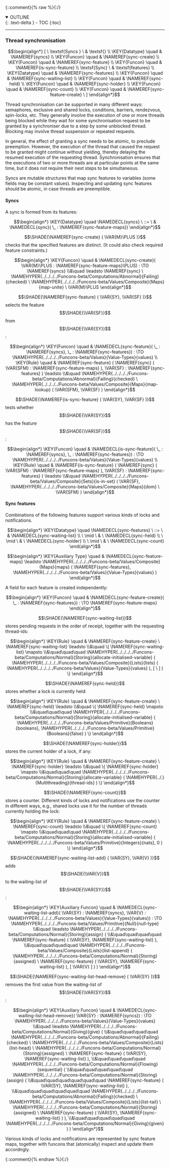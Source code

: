 {::comment}{% raw %}{:/}
<details open markdown="block">
  <summary>
    OUTLINE
  </summary>
  {: .text-delta }
- TOC
{:toc}
</details>


----

### Thread synchronisation
               


$$\begin{align*}
  [ \
  \textsf{Syncs
          } \ & \textsf{} \\
  \KEY{Datatype} \quad & \NAMEREF{syncs} \\
  \KEY{Funcon} \quad & \NAMEREF{sync-create} \\
  \KEY{Funcon} \quad & \NAMEREF{sync-feature} \\
  \KEY{Funcon} \quad & \NAMEREF{is-sync-feature} \\
  \textsf{Sync} \ & \textsf{features} \\
  \KEY{Datatype} \quad & \NAMEREF{sync-features} \\
  \KEY{Funcon} \quad & \NAMEREF{sync-waiting-list} \\
  \KEY{Funcon} \quad & \NAMEREF{sync-held} \\
  \KEY{Funcon} \quad & \NAMEREF{sync-holder} \\
  \KEY{Funcon} \quad & \NAMEREF{sync-count} \\
  \KEY{Funcon} \quad & \NAMEREF{sync-feature-create}
  \ ]
\end{align*}$$


Thread synchronisation can be supported in many different ways: semaphores,
exclusive and shared locks, conditions, barriers, rendezvous, spin-locks, etc.
They generally involve the execution of one or more threads being blocked
while they wait for some synchronisation request to be granted by a synchroniser
due to a step by some unblocked thread. Blocking may involve thread suspension
or repeated requests.

In general, the effect of granting a sync needs to be atomic, to
preclude preemption. However, the execution of the thread that caused the
request to be granted might continue without yielding, thereby delaying the
resumed execution of the requesting thread. Synchronisation ensures that the
executions of two or more threads are at particular points at the same time,
but it does *not* require their next steps to be simultaneous.

Syncs are mutable structures that map sync features to variables (some fields
may be constant values). Inspecting and updating sync features should be atomic,
in case threads are preemptible.


#### Syncs
               



A sync is formed from its features:


$$\begin{align*}
  \KEY{Datatype} \quad 
  \NAMEDECL{syncs} 
  \ ::= \ & \NAMEDECL{sync}(
                               \_ : \NAMEREF{sync-feature-maps})
\end{align*}$$


$$\SHADE{\NAMEREF{sync-create}
           (  \VAR{M}\PLUS )}$$ checks that the specified features are distinct. (It could
also check required feature constraints.)


$$\begin{align*}
  \KEY{Funcon} \quad
  & \NAMEDECL{sync-create}(
                       \VAR{M}\PLUS : \NAMEREF{sync-feature-maps}\PLUS) 
    :  \TO \NAMEREF{syncs} \\&\quad
    \leadsto \NAMEREF{sync} \ 
               \NAMEHYPER{../../../../Funcons-beta/Computations/Abnormal}{Failing}{checked} \ 
                 \NAMEHYPER{../../../../Funcons-beta/Values/Composite}{Maps}{map-unite} \ 
                   \VAR{M}\PLUS
\end{align*}$$


$$\SHADE{\NAMEREF{sync-feature}
           (  \VAR{SY}, 
                  \VAR{SF} )}$$ selects the feature $$\SHADE{\VAR{SF}}$$ from $$\SHADE{\VAR{SY}}$$:


$$\begin{align*}
  \KEY{Funcon} \quad
  & \NAMEDECL{sync-feature}(
                       \_ : \NAMEREF{syncs}, \_ : \NAMEREF{sync-features}) 
    :  \TO \NAMEHYPER{../../../../Funcons-beta/Values}{Value-Types}{values} 
\\
  \KEY{Rule} \quad
    & \NAMEREF{sync-feature}
        (  \NAMEREF{sync}
                (  \VAR{SFM} : \NAMEREF{sync-feature-maps} ), 
               \VAR{SF} : \NAMEREF{sync-features} ) \leadsto \\&\quad
        \NAMEHYPER{../../../../Funcons-beta/Computations/Abnormal}{Failing}{checked} \ 
          \NAMEHYPER{../../../../Funcons-beta/Values/Composite}{Maps}{map-lookup}
            (  \VAR{SFM}, 
                   \VAR{SF} )
\end{align*}$$


$$\SHADE{\NAMEREF{is-sync-feature}
           (  \VAR{SY}, 
                  \VAR{SF} )}$$ tests whether $$\SHADE{\VAR{SY}}$$ has the feature $$\SHADE{\VAR{SF}}$$:


$$\begin{align*}
  \KEY{Funcon} \quad
  & \NAMEDECL{is-sync-feature}(
                       \_ : \NAMEREF{syncs}, \_ : \NAMEREF{sync-features}) 
    :  \TO \NAMEHYPER{../../../../Funcons-beta/Values}{Value-Types}{values} 
\\
  \KEY{Rule} \quad
    & \NAMEREF{is-sync-feature}
        (  \NAMEREF{sync}
                (  \VAR{SFM} : \NAMEREF{sync-feature-maps} ), 
               \VAR{SF} : \NAMEREF{sync-features} ) \leadsto \\&\quad
        \NAMEHYPER{../../../../Funcons-beta/Values/Composite}{Sets}{is-in-set}
          (  \VAR{SF}, 
                 \NAMEHYPER{../../../../Funcons-beta/Values/Composite}{Maps}{dom} \ 
                  \VAR{SFM} )
\end{align*}$$

#### Sync features
               



Combinations of the following features support various kinds of locks and
notifications.


$$\begin{align*}
  \KEY{Datatype} \quad 
  \NAMEDECL{sync-features} 
  \ ::= \ &
  \NAMEDECL{sync-waiting-list} \\
  \ \mid \ & \ \NAMEDECL{sync-held} \\
  \ \mid \ & \ \NAMEDECL{sync-holder} \\
  \ \mid \ & \ \NAMEDECL{sync-count}
\end{align*}$$

$$\begin{align*}
  \KEY{Auxiliary Type} \quad 
  & \NAMEDECL{sync-feature-maps}  
    \leadsto \NAMEHYPER{../../../../Funcons-beta/Values/Composite}{Maps}{maps}
               (  \NAMEREF{sync-features}, 
                      \NAMEHYPER{../../../../Funcons-beta/Values}{Value-Types}{values} )
\end{align*}$$


A field for each feature is created independently:


$$\begin{align*}
  \KEY{Funcon} \quad
  & \NAMEDECL{sync-feature-create}(
                       \_ : \NAMEREF{sync-features}) 
    :  \TO \NAMEREF{sync-feature-maps} 
\end{align*}$$


$$\SHADE{\NAMEREF{sync-waiting-list}}$$ stores pending requests in the order of receipt, together
with the requesting thread-ids:


$$\begin{align*}
  \KEY{Rule} \quad
    & \NAMEREF{sync-feature-create} \ 
        \NAMEREF{sync-waiting-list} \leadsto \\&\quad
        \{ \NAMEREF{sync-waiting-list} \mapsto \\&\quad\quad\quad
             \NAMEHYPER{../../../../Funcons-beta/Computations/Normal}{Storing}{allocate-initialised-variable}
               (  \NAMEHYPER{../../../../Funcons-beta/Values/Composite}{Lists}{lists}
                       (  \NAMEHYPER{../../../../Funcons-beta/Values}{Value-Types}{values} ), 
                      [   \  ] ) \}
\end{align*}$$


$$\SHADE{\NAMEREF{sync-held}}$$ stores whether a lock is currently held:


$$\begin{align*}
  \KEY{Rule} \quad
    & \NAMEREF{sync-feature-create} \ 
        \NAMEREF{sync-held} \leadsto \\&\quad
        \{ \NAMEREF{sync-held} \mapsto \\&\quad\quad\quad
             \NAMEHYPER{../../../../Funcons-beta/Computations/Normal}{Storing}{allocate-initialised-variable}
               (  \NAMEHYPER{../../../../Funcons-beta/Values/Primitive}{Booleans}{booleans}, 
                      \NAMEHYPER{../../../../Funcons-beta/Values/Primitive}{Booleans}{false} ) \}
\end{align*}$$


$$\SHADE{\NAMEREF{sync-holder}}$$ stores the current holder of a lock, if any:


$$\begin{align*}
  \KEY{Rule} \quad
    & \NAMEREF{sync-feature-create} \ 
        \NAMEREF{sync-holder} \leadsto \\&\quad
        \{ \NAMEREF{sync-holder} \mapsto \\&\quad\quad\quad
             \NAMEHYPER{../../../../Funcons-beta/Computations/Normal}{Storing}{allocate-variable}
               (  \NAMEHYPER{../.}{Multithreading}{thread-ids} ) \}
\end{align*}$$


$$\SHADE{\NAMEREF{sync-count}}$$ stores a counter. Different kinds of locks and notifications use
the counter in different ways, e.g., shared locks use it for the number of
threads currently holding the lock:


$$\begin{align*}
  \KEY{Rule} \quad
    & \NAMEREF{sync-feature-create} \ 
        \NAMEREF{sync-count} \leadsto \\&\quad
        \{ \NAMEREF{sync-count} \mapsto \\&\quad\quad\quad
             \NAMEHYPER{../../../../Funcons-beta/Computations/Normal}{Storing}{allocate-initialised-variable}
               (  \NAMEHYPER{../../../../Funcons-beta/Values/Primitive}{Integers}{nats}, 
                      0 ) \}
\end{align*}$$


$$\SHADE{\NAMEREF{sync-waiting-list-add}
           (  \VAR{SY}, 
                  \VAR{V} )}$$ adds $$\SHADE{\VAR{V}}$$ to the waiting-list of $$\SHADE{\VAR{SY}}$$:


$$\begin{align*}
  \KEY{Auxiliary Funcon} \quad
  & \NAMEDECL{sync-waiting-list-add}(
                       \VAR{SY} : \NAMEREF{syncs}, \VAR{V} : \NAMEHYPER{../../../../Funcons-beta/Values}{Value-Types}{values}) 
    :  \TO \NAMEHYPER{../../../../Funcons-beta/Values/Primitive}{Null}{null-type} \\&\quad
    \leadsto \NAMEHYPER{../../../../Funcons-beta/Computations/Normal}{Storing}{assign}
               ( \\&\quad\quad\quad\quad \NAMEREF{sync-feature}
                       (  \VAR{SY}, 
                              \NAMEREF{sync-waiting-list} ), \\&\quad\quad\quad\quad
                      \NAMEHYPER{../../../../Funcons-beta/Values/Composite}{Lists}{list-append}
                       (  \NAMEHYPER{../../../../Funcons-beta/Computations/Normal}{Storing}{assigned} \ 
                               \NAMEREF{sync-feature}
                                 (  \VAR{SY}, 
                                        \NAMEREF{sync-waiting-list} ), 
                              [  \VAR{V} ] ) )
\end{align*}$$


$$\SHADE{\NAMEREF{sync-waiting-list-head-remove}
           (  \VAR{SY} )}$$ removes the first value from the 
waiting-list of $$\SHADE{\VAR{SY}}$$:


$$\begin{align*}
  \KEY{Auxiliary Funcon} \quad
  & \NAMEDECL{sync-waiting-list-head-remove}(
                       \VAR{SY} : \NAMEREF{syncs}) 
    :  \TO \NAMEHYPER{../../../../Funcons-beta/Values}{Value-Types}{values} \\&\quad
    \leadsto \NAMEHYPER{../../../../Funcons-beta/Computations/Normal}{Giving}{give}
               ( \\&\quad\quad\quad\quad \NAMEHYPER{../../../../Funcons-beta/Computations/Abnormal}{Failing}{checked} \ 
                       \NAMEHYPER{../../../../Funcons-beta/Values/Composite}{Lists}{list-head} \ 
                         \NAMEHYPER{../../../../Funcons-beta/Computations/Normal}{Storing}{assigned} \ 
                           \NAMEREF{sync-feature}
                             (  \VAR{SY}, 
                                    \NAMEREF{sync-waiting-list} ), \\&\quad\quad\quad\quad
                      \NAMEHYPER{../../../../Funcons-beta/Computations/Normal}{Flowing}{sequential}
                       ( \\&\quad\quad\quad\quad\quad \NAMEHYPER{../../../../Funcons-beta/Computations/Normal}{Storing}{assign}
                               ( \\&\quad\quad\quad\quad\quad\quad \NAMEREF{sync-feature}
                                       (  \VAR{SY}, 
                                              \NAMEREF{sync-waiting-list} ), \\&\quad\quad\quad\quad\quad\quad
                                      \NAMEHYPER{../../../../Funcons-beta/Computations/Abnormal}{Failing}{checked} \ 
                                       \NAMEHYPER{../../../../Funcons-beta/Values/Composite}{Lists}{list-tail} \ 
                                         \NAMEHYPER{../../../../Funcons-beta/Computations/Normal}{Storing}{assigned} \ 
                                           \NAMEREF{sync-feature}
                                             (  \VAR{SY}, 
                                                    \NAMEREF{sync-waiting-list} ) ), \\&\quad\quad\quad\quad\quad
                              \NAMEHYPER{../../../../Funcons-beta/Computations/Normal}{Giving}{given} ) )
\end{align*}$$


Various kinds of locks and notifications are represented by sync feature maps,
together with funcons that (atomically) inspect and update them accordngly.




[Funcons-beta]: /CBS-beta/math/Funcons-beta
  "FUNCONS-BETA"
[Unstable-Funcons-beta]: /CBS-beta/math/Unstable-Funcons-beta
  "UNSTABLE-FUNCONS-BETA"
[Languages-beta]: /CBS-beta/math/Languages-beta
  "LANGUAGES-BETA"
[Unstable-Languages-beta]: /CBS-beta/math/Unstable-Languages-beta
  "UNSTABLE-LANGUAGES-BETA"
[CBS-beta]: /CBS-beta
  "CBS-BETA"
[Synchronising.cbs]: https://github.com/plancomps/CBS-beta/blob/math/Unstable-Funcons-beta/Computations/Threads/Synchronising/Synchronising.cbs
  "CBS SOURCE FILE ON GITHUB"
[PLAIN]: /CBS-beta/docs/Unstable-Funcons-beta/Computations/Threads/Synchronising
  "CBS SOURCE WEB PAGE"
 [PRETTY]: /CBS-beta/math/Unstable-Funcons-beta/Computations/Threads/Synchronising
  "CBS-KATEX WEB PAGE"
[PDF]: https://github.com/plancomps/CBS-beta/blob/math/Unstable-Funcons-beta/Computations/Threads/Synchronising/Synchronising.pdf
  "CBS-LATEX PDF FILE"
[PLanCompS Project]: https://plancomps.github.io
  "PROGRAMMING LANGUAGE COMPONENTS AND SPECIFICATIONS PROJECT HOME PAGE"
{::comment}{% endraw %}{:/}
